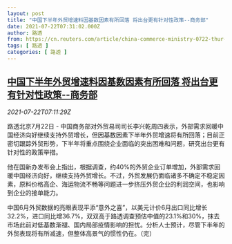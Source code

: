```yaml
---
layout: post
title: "中国下半年外贸增速料因基数因素有所回落 将出台更有针对性政策--商务部"
date: 2021-07-22T07:31:02.000Z
author: 路透
from: https://cn.reuters.com/article/china-commerce-ministry-0722-thur-idCNKBS2ES0IB
tags: [ 路透 ]
categories: [ 路透 ]
---
```

<!--1626939062000-->
[中国下半年外贸增速料因基数因素有所回落 将出台更有针对性政策--商务部](https://cn.reuters.com/article/china-commerce-ministry-0722-thur-idCNKBS2ES0IB)
------

<div>
<div><i>2021-07-22T07:11:29Z</i></div><p>路透北京7月22日 - 中国商务部对外贸易司司长李兴乾周四表示，外部需求回暖中国经济向好继续支持外贸增长，但因基数因素下半年外贸增速将有所回落；目前正密切跟踪外贸形势，下半年将重点围绕企业面临的突出困难和问题，研究出台更有针对性的政策举措。</p><p>他在国新办发布会上指出，根据调查，约40%的外贸企业订单增加，外部需求回暖中国经济向好，继续支持外贸增长。不过，外贸发展仍面临诸多不确定不稳定因素，原料价格高企、海运物流不畅等问题进一步挤压外贸企业的利润空间，也影响到企业的接单能力。</p><p>中国6月外贸数据的亮眼表现平添“意外之喜”，以美元计价6月出口同比增长32.2%，进口同比增36.7%，双双高于路透调查预估中值的23.1%和30%，抹去市场此前对低基数渐褪、国内局部疫情影响的担忧。分析人士预计，尽管下半年的外贸表现将有所减速，但整体高景气的惯性仍在。（完）</p>
</div>
